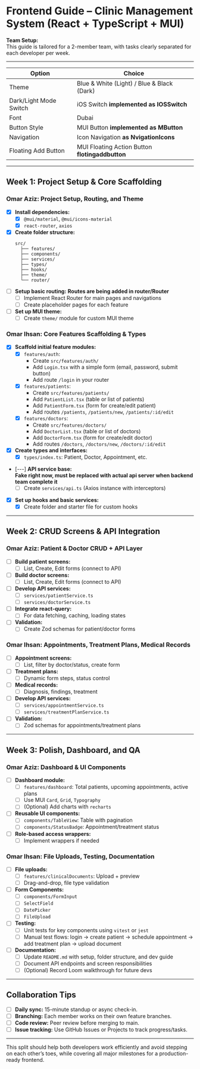 # Frontend Guide – Clinic Management System (React + TypeScript + MUI)

**Team Setup:**  
This guide is tailored for a 2-member team, with tasks clearly separated for each developer per week.

---

| Option                  | Choice                                         |
|-------------------------|------------------------------------------------|
| Theme                   | Blue & White (Light) / Blue & Black (Dark)     |
| Dark/Light Mode Switch  | iOS Switch         **implemented as IOSSwitch**|
| Font                    | Dubai                                          |
| Button Style            | MUI Button           **implemented as MButton**|
| Navigation              | Icon Navigation           **as NvigationIcons**|
| Floating Add Button     | MUI Floating Action Button **flotingaddbutton**|

---

## Week 1: Project Setup & Core Scaffolding

### Omar Aziz: Project Setup, Routing, and Theme

- [x] **Install dependencies:**  
  - [x] `@mui/material`, `@mui/icons-material`
  - [x] `react-router`, `axios`
- [x] **Create folder structure:**  
  ```
  src/
    ├── features/        
    ├── components/      
    ├── services/         
    ├── types/            
    ├── hooks/            
    ├── theme/           
    └── router/           
  ```
- [ ] **Setup basic routing:**
  **Routes are being added in router/Router**
  - [ ] Implement React Router for main pages and navigations
  - [ ] Create placeholder pages for each feature
- [ ] **Set up MUI theme:**  
  - [ ] Create `theme/` module for custom MUI theme

### Omar Ihsan: Core Features Scaffolding & Types

- [x] **Scaffold initial feature modules:**  
  - [x] `features/auth`:  
    - Create `src/features/auth/`
    - Add `Login.tsx` with a simple form (email, password, submit button)
    - Add route `/login` in your router
  - [x] `features/patients`:  
    - Create `src/features/patients/`
    - Add `PatientList.tsx` (table or list of patients)
    - Add `PatientForm.tsx` (form for create/edit patient)
    - Add routes `/patients`, `/patients/new`, `/patients/:id/edit`
  - [x] `features/doctors`:  
    - Create `src/features/doctors/`
    - Add `DoctorList.tsx` (table or list of doctors)
    - Add `DoctorForm.tsx` (form for create/edit doctor)
    - Add routes `/doctors`, `/doctors/new`, `/doctors/:id/edit`
- [x] **Create types and interfaces:**  
  - [x] `types/index.ts`: Patient, Doctor, Appointment, etc.
- [---] **API service base:**  
    **Fake right now, must be replaced with actual api server when backend team complete it**
  - [ ] Create `services/api.ts` (Axios instance with interceptors)
- [x] **Set up hooks and basic services:**  
  - [x] Create folder and starter file for custom hooks

---

## Week 2: CRUD Screens & API Integration

### Omar Aziz: Patient & Doctor CRUD + API Layer

- [ ] **Build patient screens:**  
  - [ ] List, Create, Edit forms (connect to API)
- [ ] **Build doctor screens:**  
  - [ ] List, Create, Edit forms (connect to API)
- [ ] **Develop API services:**  
  - [ ] `services/patientService.ts`
  - [ ] `services/doctorService.ts`
- [ ] **Integrate react-query:**  
  - [ ] For data fetching, caching, loading states
- [ ] **Validation:**  
  - [ ] Create Zod schemas for patient/doctor forms

### Omar Ihsan: Appointments, Treatment Plans, Medical Records

- [ ] **Appointment screens:**  
  - [ ] List, filter by doctor/status, create form
- [ ] **Treatment plans:**  
  - [ ] Dynamic form steps, status control
- [ ] **Medical records:**  
  - [ ] Diagnosis, findings, treatment
- [ ] **Develop API services:**  
  - [ ] `services/appointmentService.ts`
  - [ ] `services/treatmentPlanService.ts`
- [ ] **Validation:**  
  - [ ] Zod schemas for appointments/treatment plans

---

## Week 3: Polish, Dashboard, and QA

### Omar Aziz: Dashboard & UI Components

- [ ] **Dashboard module:**  
  - [ ] `features/dashboard`: Total patients, upcoming appointments, active plans
  - [ ] Use MUI `Card`, `Grid`, `Typography`
  - [ ] (Optional) Add charts with `recharts`
- [ ] **Reusable UI components:**  
  - [ ] `components/TableView`: Table with pagination
  - [ ] `components/StatusBadge`: Appointment/treatment status
- [ ] **Role-based access wrappers:**  
  - [ ] Implement wrappers if needed

### Omar Ihsan: File Uploads, Testing, Documentation

- [ ] **File uploads:**  
  - [ ] `features/clinicalDocuments`: Upload + preview
  - [ ] Drag-and-drop, file type validation
- [ ] **Form Components:**  
  - [ ] `components/FormInput`
  - [ ] `SelectField`
  - [ ] `DatePicker`
  - [ ] `FileUpload`
- [ ] **Testing:**  
  - [ ] Unit tests for key components using `vitest` or `jest`
  - [ ] Manual test flows: login → create patient → schedule appointment → add treatment plan → upload document
- [ ] **Documentation:**  
  - [ ] Update `README.md` with setup, folder structure, and dev guide
  - [ ] Document API endpoints and screen responsibilities
  - [ ] (Optional) Record Loom walkthrough for future devs

---

## Collaboration Tips

- [ ] **Daily sync:** 15-minute standup or async check-in.
- [ ] **Branching:** Each member works on their own feature branches.
- [ ] **Code review:** Peer review before merging to main.
- [ ] **Issue tracking:** Use GitHub Issues or Projects to track progress/tasks.

---

This split should help both developers work efficiently and avoid stepping on each other’s toes, while covering all major milestones for a production-ready frontend.
